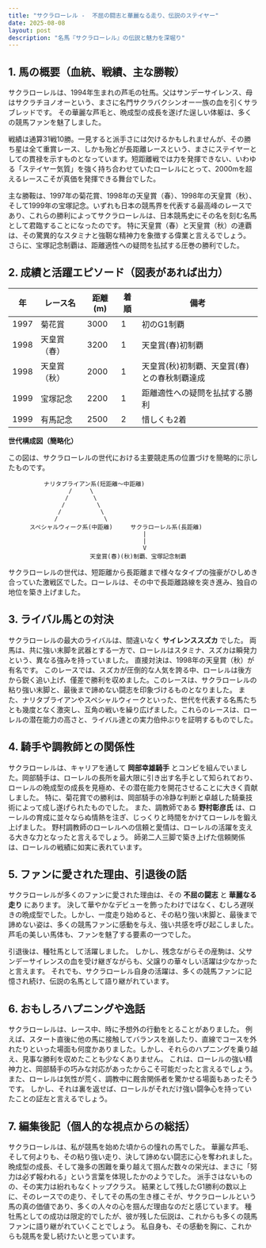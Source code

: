 ```yaml
---
title: "サクラローレル -  不屈の闘志と華麗なる走り、伝説のステイヤー"
date: 2025-08-08
layout: post
description: "名馬『サクラローレル』の伝説と魅力を深堀り"
---
```


## 1. 馬の概要（血統、戦績、主な勝鞍）

サクラローレルは、1994年生まれの芦毛の牡馬。父はサンデーサイレンス、母はサクラチヨノオーという、まさに名門サクラバクシンオー一族の血を引くサラブレッドです。  その華麗な芦毛と、晩成型の成長を遂げた逞しい体躯は、多くの競馬ファンを魅了しました。

戦績は通算31戦10勝。一見すると派手さには欠けるかもしれませんが、その勝ち星は全て重賞レース、しかも殆どが長距離レースという、まさにステイヤーとしての貫禄を示すものとなっています。短距離戦では力を発揮できない、いわゆる「ステイヤー気質」を強く持ち合わせていたローレルにとって、2000mを超えるレースこそが真価を発揮できる舞台でした。

主な勝鞍は、1997年の菊花賞、1998年の天皇賞（春）、1998年の天皇賞（秋）、そして1999年の宝塚記念。いずれも日本の競馬界を代表する最高峰のレースであり、これらの勝利によってサクラローレルは、日本競馬史にその名を刻む名馬として君臨することになったのです。  特に天皇賞（春）と天皇賞（秋）の連覇は、その驚異的なスタミナと強靭な精神力を象徴する偉業と言えるでしょう。  さらに、宝塚記念制覇は、距離適性への疑問を払拭する圧巻の勝利でした。


## 2. 成績と活躍エピソード（図表があれば出力）


| 年 | レース名        | 距離(m) | 着順 | 備考                                      |
|---|-----------------|----------|-------|-------------------------------------------|
| 1997 | 菊花賞          | 3000     | 1     | 初のG1制覇                                  |
| 1998 | 天皇賞（春）    | 3200     | 1     | 天皇賞(春)初制覇                          |
| 1998 | 天皇賞（秋）    | 2000     | 1     | 天皇賞(秋)初制覇、天皇賞(春)との春秋制覇達成 |
| 1999 | 宝塚記念        | 2200     | 1     | 距離適性への疑問を払拭する勝利             |
| 1999 | 有馬記念        | 2500     | 2     | 惜しくも2着                               |


**世代構成図（簡略化）**

この図は、サクラローレルの世代における主要競走馬の位置づけを簡略的に示したものです。

```
          ナリタブライアン系(短距離～中距離)
                 /     \
                /       \
               /         \
              /           \
             /             \
      スペシャルウィーク系(中距離)     サクラローレル系(長距離)
                                      |
                                      |
                                      V
                       天皇賞(春)(秋)制覇、宝塚記念制覇
```

サクラローレルの世代は、短距離から長距離まで様々なタイプの強豪がひしめき合っていた激戦区でした。ローレルは、その中で長距離路線を突き進み、独自の地位を築き上げました。


## 3. ライバル馬との対決

サクラローレルの最大のライバルは、間違いなく **サイレンススズカ** でした。  両馬は、共に強い末脚を武器とする一方で、ローレルはスタミナ、スズカは瞬発力という、異なる強みを持っていました。  直接対決は、1998年の天皇賞（秋）が有名です。  このレースでは、スズカが圧倒的な人気を誇る中、ローレルは後方から鋭く追い上げ、僅差で勝利を収めました。このレースは、サクラローレルの粘り強い末脚と、最後まで諦めない闘志を印象づけるものとなりました。  また、ナリタブライアンやスペシャルウィークといった、世代を代表する名馬たちとも幾度となく激突し、互角の戦いを繰り広げました。これらのレースは、ローレルの潜在能力の高さと、ライバル達との実力伯仲ぶりを証明するものでした。


## 4. 騎手や調教師との関係性

サクラローレルは、キャリアを通して **岡部幸雄騎手** とコンビを組んでいました。岡部騎手は、ローレルの長所を最大限に引き出す名手として知られており、ローレルの晩成型の成長を見極め、その潜在能力を開花させることに大きく貢献しました。  特に、菊花賞での勝利は、岡部騎手の冷静な判断と卓越した騎乗技術によって成し遂げられたものでした。  また、調教師である **野村彰彦氏** は、ローレルの育成に並々ならぬ情熱を注ぎ、じっくりと時間をかけてローレルを鍛え上げました。  野村調教師のローレルへの信頼と愛情は、ローレルの活躍を支える大きな力となったと言えるでしょう。  師弟二人三脚で築き上げた信頼関係は、ローレルの戦績に如実に表れています。


## 5. ファンに愛された理由、引退後の話

サクラローレルが多くのファンに愛された理由は、その **不屈の闘志** と **華麗なる走り** にあります。  決して華やかなデビューを飾ったわけではなく、むしろ遅咲きの晩成型でした。しかし、一度走り始めると、その粘り強い末脚と、最後まで諦めない姿は、多くの競馬ファンに感動を与え、強い共感を呼び起こしました。  芦毛の美しい馬体も、ファンを魅了する要素の一つでした。

引退後は、種牡馬として活躍しました。  しかし、残念ながらその産駒は、父サンデーサイレンスの血を受け継ぎながらも、父譲りの華々しい活躍は少なかったと言えます。  それでも、サクラローレル自身の活躍は、多くの競馬ファンに記憶され続け、伝説の名馬として語り継がれています。


## 6. おもしろハプニングや逸話

サクラローレルは、レース中、時に予想外の行動をとることがありました。  例えば、スタート直後に他の馬に接触してバランスを崩したり、直線でコースを外れたりといった場面も何度かありました。しかし、それらのハプニングを乗り越え、見事な勝利を収めたことも少なくありません。  これは、ローレルの強い精神力と、岡部騎手の巧みな対応があったからこそ可能だったと言えるでしょう。  また、ローレルは気性が荒く、調教中に厩舎関係者を驚かせる場面もあったそうです。  しかし、それは裏を返せば、ローレルがそれだけ強い闘争心を持っていたことの証左と言えるでしょう。


## 7. 編集後記（個人的な視点からの総括）

サクラローレルは、私が競馬を始めた頃からの憧れの馬でした。  華麗な芦毛、そして何よりも、その粘り強い走り、決して諦めない闘志に心を奪われました。  晩成型の成長、そして幾多の困難を乗り越えて掴んだ数々の栄光は、まさに「努力は必ず報われる」という言葉を体現したかのようでした。  派手さはないものの、その実力は紛れもなくトップクラス。  結果として残したG1勝利の数以上に、そのレースでの走り、そしてその馬の生き様こそが、サクラローレルという馬の真の価値であり、多くの人々の心を掴んだ理由なのだと感じています。  種牡馬としての成功は限定的でしたが、彼が残した伝説は、これからも多くの競馬ファンに語り継がれていくことでしょう。  私自身も、その感動を胸に、これからも競馬を愛し続けたいと思っています。

